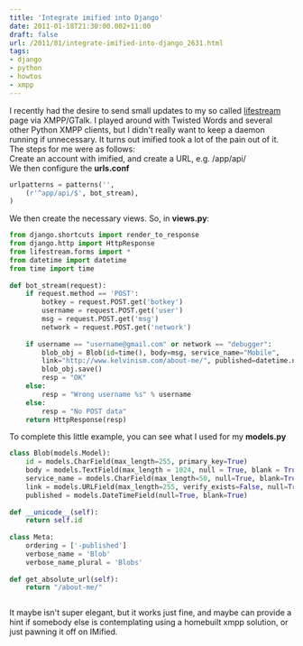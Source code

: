 ```yaml
---
title: 'Integrate imified into Django'
date: 2011-01-18T21:30:00.002+11:00
draft: false
url: /2011/01/integrate-imified-into-django_2631.html
tags: 
- django
- python
- howtos
- xmpp
---
```


I recently had the desire to send small updates to my so called [lifestream](http://www.blogger.com/about-me/) page via XMPP/GTalk. I played around with Twisted Words and several other Python XMPP clients, but I didn't really want to keep a daemon running if unnecessary. It turns out imified took a lot of the pain out of it. The steps for me were as follows:  
Create an account with imified, and create a URL, e.g. /app/api/  
We then configure the **urls.conf**  

```python
urlpatterns = patterns('',  
    (r'^app/api/$', bot_stream),
)

```  
  
We then create the necessary views. So, in **views.py**:  

```python
from django.shortcuts import render_to_response
from django.http import HttpResponse
from lifestream.forms import *
from datetime import datetime
from time import time
 
def bot_stream(request):
    if request.method == 'POST':
        botkey = request.POST.get('botkey')
        username = request.POST.get('user')
        msg = request.POST.get('msg')
        network = request.POST.get('network')
    
    if username == "username@gmail.com" or network == "debugger":
        blob_obj = Blob(id=time(), body=msg, service_name="Mobile",
        link="http://www.kelvinism.com/about-me/", published=datetime.now())
        blob_obj.save()
        resp = "OK"
    else:
        resp = "Wrong username %s" % username
    else:
        resp = "No POST data"
    return HttpResponse(resp)

```  
  
To complete this little example, you can see what I used for my **models.py**  

```python
class Blob(models.Model):
    id = models.CharField(max_length=255, primary_key=True)
    body = models.TextField(max_length = 1024, null = True, blank = True)
    service_name = models.CharField(max_length=50, null=True, blank=True)
    link = models.URLField(max_length=255, verify_exists=False, null=True, blank=True)
    published = models.DateTimeField(null=True, blank=True)
 
def __unicode__(self):
    return self.id
 
class Meta:
    ordering = ['-published']
    verbose_name = 'Blob'
    verbose_name_plural = 'Blobs'
 
def get_absolute_url(self):
    return "/about-me/"



```  
  
It maybe isn't super elegant, but it works just fine, and maybe can provide a hint if somebody else is contemplating using a homebuilt xmpp solution, or just pawning it off on IMified.